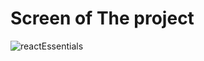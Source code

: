 # Screen of The project



![reactEssentials](https://github.com/M0H1K4/React-Essentials/assets/115192875/5d9ac772-acab-45bd-a206-8884d71260b4)

